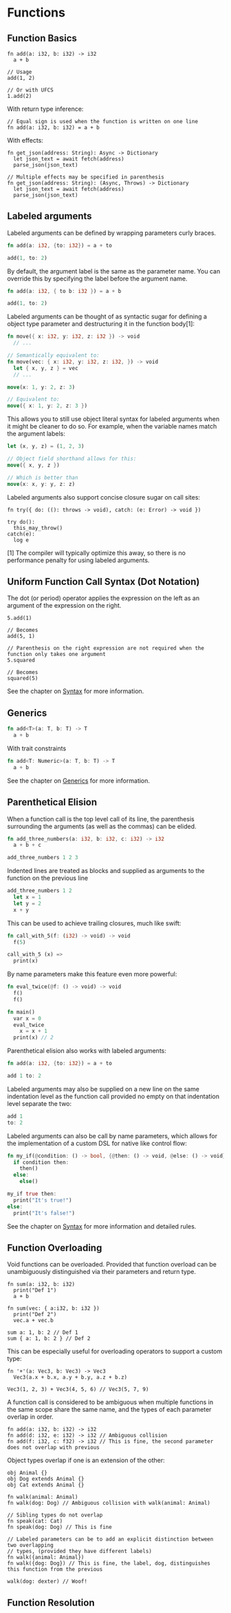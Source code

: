 # Functions

## Function Basics

```void
fn add(a: i32, b: i32) -> i32
  a + b

// Usage
add(1, 2)

// Or with UFCS
1.add(2)
```

With return type inference:

```void
// Equal sign is used when the function is written on one line
fn add(a: i32, b: i32) = a + b
```

With effects:

```void
fn get_json(address: String): Async -> Dictionary
  let json_text = await fetch(address)
  parse_json(json_text)

// Multiple effects may be specified in parenthesis
fn get_json(address: String): (Async, Throws) -> Dictionary
  let json_text = await fetch(address)
  parse_json(json_text)
```

## Labeled arguments

Labeled arguments can be defined by wrapping parameters curly braces.

```rust
fn add(a: i32, {to: i32}) = a + to

add(1, to: 2)
```

By default, the argument label is the same as the parameter name. You can
override this by specifying the label before the argument name.

```rust
fn add(a: i32, { to b: i32 }) = a + b

add(1, to: 2)
```

Labeled arguments can be thought of as syntactic sugar for defining a object
type parameter and destructuring it in the function body[1]:

```rust
fn move({ x: i32, y: i32, z: i32 }) -> void
  // ...

// Semantically equivalent to:
fn move(vec: { x: i32, y: i32, z: i32, }) -> void
  let { x, y, z } = vec
  // ...

move(x: 1, y: 2, z: 3)

// Equivalent to:
move({ x: 1, y: 2, z: 3 })
```

This allows you to still use object literal syntax for labeled arguments when
it might be cleaner to do so. For example, when the variable names match the
argument labels:

```rust
let (x, y, z) = (1, 2, 3)

// Object field shorthand allows for this:
move({ x, y, z })

// Which is better than
move(x: x, y: y, z: z)
```

Labeled arguments also support concise closure sugar on call sites:

```void
fn try({ do: ((): throws -> void), catch: (e: Error) -> void })

try do():
  this_may_throw()
catch(e):
  log e
```

[1] The compiler will typically optimize this away, so there is no performance
penalty for using labeled arguments.

## Uniform Function Call Syntax (Dot Notation)

The dot (or period) operator applies the expression on the left as an argument
of the expression on the right.

```
5.add(1)

// Becomes
add(5, 1)

// Parenthesis on the right expression are not required when the function only takes one argument
5.squared

// Becomes
squared(5)
```

See the chapter on [Syntax](./syntax.md) for more information.

## Generics

```rust
fn add<T>(a: T, b: T) -> T
  a + b
```

With trait constraints

```rust
fn add<T: Numeric>(a: T, b: T) -> T
  a + b
```

See the chapter on [Generics](./generics.md) for more information.


## Parenthetical Elision

When a function call is the top level call of its line, the parenthesis surrounding
the arguments (as well as the commas) can be elided.

```rust
fn add_three_numbers(a: i32, b: i32, c: i32) -> i32
  a + b + c

add_three_numbers 1 2 3
```

Indented lines are treated as blocks and supplied as arguments to the function
on the previous line

```rust
add_three_numbers 1 2
  let x = 1
  let y = 2
  x + y
```

This can be used to achieve trailing closures, much like swift:

```rust
fn call_with_5(f: (i32) -> void) -> void
  f(5)

call_with_5 (x) =>
  print(x)
```

By name parameters make this feature even more powerful:

```rust
fn eval_twice(@f: () -> void) -> void
  f()
  f()

fn main()
  var x = 0
  eval_twice
    x = x + 1
  print(x) // 2
```

Parenthetical elision also works with labeled arguments:

```rust
fn add(a: i32, {to: i32}) = a + to

add 1 to: 2
```

Labeled arguments may also be supplied on a new line on the same indentation
level as the function call provided no empty on that indentation level separate
the two:

```rust
add 1
to: 2
```

Labeled arguments can also be call by name parameters, which allows for the
implementation of a custom DSL for native like control flow:

```rust
fn my_if(@condition: () -> bool, {@then: () -> void, @else: () -> void}) -> void
  if condition then:
    then()
  else:
    else()

my_if true then:
  print("It's true!")
else:
  print("It's false!")
```

See the chapter on [Syntax](./syntax.md) for more information and detailed rules.

## Function Overloading

Void functions can be overloaded. Provided that function overload can be unambiguously distinguished via their parameters and return type.

```void
fn sum(a: i32, b: i32)
  print("Def 1")
  a + b

fn sum(vec: { a:i32, b: i32 })
  print("Def 2")
  vec.a + vec.b

sum a: 1, b: 2 // Def 1
sum { a: 1, b: 2 } // Def 2
```

This can be especially useful for overloading operators to support a custom
type:

```void
fn '+'(a: Vec3, b: Vec3) -> Vec3
  Vec3(a.x + b.x, a.y + b.y, a.z + b.z)

Vec3(1, 2, 3) + Vec3(4, 5, 6) // Vec3(5, 7, 9)
```

A function call is considered to be ambiguous when multiple functions in
the same scope share the same name, and the types of each parameter overlap
in order.

```void
fn add(a: i32, b: i32) -> i32
fn add(d: i32, e: i32) -> i32 // Ambiguous collision
fn add(f: i32, c: f32) -> i32 // This is fine, the second parameter does not overlap with previous
```

Object types overlap if one is an extension of the other:

```void
obj Animal {}
obj Dog extends Animal {}
obj Cat extends Animal {}

fn walk(animal: Animal)
fn walk(dog: Dog) // Ambiguous collision with walk(animal: Animal)

// Sibling types do not overlap
fn speak(cat: Cat)
fn speak(dog: Dog) // This is fine

// Labeled parameters can be to add an explicit distinction between two overlapping
// types, (provided they have different labels)
fn walk({animal: Animal})
fn walk({dog: Dog}) // This is fine, the label, dog, distinguishes this function from the previous

walk(dog: dexter) // Woof!
```

## Function Resolution
